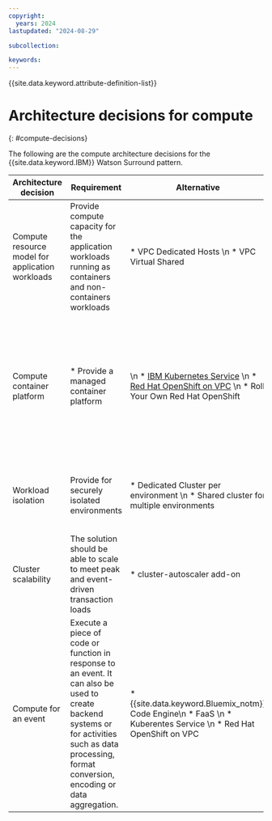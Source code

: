 ```yaml
---
copyright:
  years: 2024
lastupdated: "2024-08-29"

subcollection: 

keywords:
---
```

{{site.data.keyword.attribute-definition-list}}

# Architecture decisions for compute

{: #compute-decisions}

The following are the compute architecture decisions for the {{site.data.keyword.IBM}} Watson Surround pattern.

| Architecture decision      | Requirement                                                                                                                                                                                            | Alternative                                                                                                                                                | Decision                                                                   | Rationale                                                                                                                                                                                                                                                                                                                                                                                                              |
| -------------------------- | ------------------------------------------------------------------------------------------------------------------------------------------------------------------------------------------------------ | ---------------------------------------------------------------------------------------------------------------------------------------------------------- | -------------------------------------------------------------------------- | ---------------------------------------------------------------------------------------------------------------------------------------------------------------------------------------------------------------------------------------------------------------------------------------------------------------------------------------------------------------------------------------------------------------------- |
| Compute resource model for application workloads | Provide compute capacity for the application workloads running as containers and non-containers workloads                                                                                                                        | * VPC Dedicated Hosts \n * VPC Virtual Shared                                                                                                                                        | [VPC Virtual Shared](/docs/containers?topic=containers-planning_worker_nodes) | * Variety of options available for the VPC Compute virtual machine size and a compute, memory, or balanced profile based on the workload requirements.  \n * x86 compute within an isolated VPC network that can be quickly provisioned and scaled based on load requirements. *  Cost efficiency by sharing resources across multiple applications.                                                                                                                                     |
| Compute container platform | * Provide a managed container platform                                                                                                                                                                 | \n * [IBM Kubernetes Service](/docs/containers) \n * [Red Hat OpenShift on VPC](/docs/openshift?topic=openshift-getting-started) \n * Roll Your Own Red Hat OpenShift | [Red Hat OpenShift on VPC](]/docs/openshift?topic=openshift-getting-started)  | \n * Red Hat OpenShift on {{site.data.keyword.Bluemix_notm}} provides a managed container platform with automatic provisioning, backup and updates of master nodes, and etcd storage \n * Integration with Key Management Services (KMS) supported \n * Red Hat OpenShift VPC clusters support public and private service endpoint clusters. For security best practice for this use case, use only private endpoints. |
| Workload isolation         | Provide for securely isolated environments                                                                                                                                                             | * Dedicated Cluster per environment \n * Shared cluster for multiple environments                                                                          | * Dedicated and Shared clusters                                            | * Separate production and pre-production clusters.  \n * Shared cluster for dev and test environments with projects that are used for isolation between apps, app tiers, and so on, within a cluster.                                                                                                                                                                                                                  |
| Cluster scalability        | The solution should be able to scale to meet peak and event-driven transaction loads                                                                                                                   | * cluster-autoscaler add-on                                                                                                                                | * cluster-autoscaler add-on                                                | * Scale the worker pools in your Red Hat OpenShift on VPC cluster automatically to increase or decrease the number of worker nodes in the worker pool based on the sizing needs of your scheduled workloads.                                                                                                                                                                                                           |
| Compute for an event       | Execute a piece of code or function in response to an event. It can also be used to create backend systems or for activities such as data processing, format conversion, encoding or data aggregation. | * {{site.data.keyword.Bluemix_notm}} Code Engine\n * FaaS \n * Kuberentes Service \n * Red Hat OpenShift on VPC                                            | {{site.data.keyword.Bluemix_notm}} Code Engine                             | {{site.data.keyword.Bluemix_notm}} Code Engine is a fully managed, serverless platform built on kubernetes designed to run event-driven functions, batch jobs or containerized applications/microservices                                                                                                                                                                                                              |
